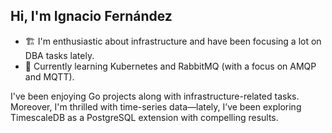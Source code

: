 ## Hi, I'm Ignacio Fernández

* 🏗️ I'm enthusiastic about infrastructure and have been focusing a lot on DBA tasks lately.
* 🐰 Currently learning Kubernetes and RabbitMQ (with a focus on AMQP and MQTT).

I've been enjoying Go projects along with infrastructure-related tasks. Moreover, I'm thrilled with time-series data—lately, I’ve been exploring TimescaleDB as a PostgreSQL extension with compelling results.
